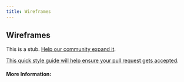 ```yaml
---
title: Wireframes
---
```


## Wireframes

This is a stub. [Help our community expand it](https://github.com/freecodecamp/guides/tree/master/src/pages/articles/user-experience-design/wireframes/index.md).

[This quick style guide will help ensure your pull request gets accepted](https://github.com/freeCodeCamp/guides/blob/master/README.md).

<!-- The article goes here, in GitHub-flavored Markdown. Feel free to add YouTube videos, images, and CodePen/JSBin embeds  -->

#### More Information:
<!-- Please add any articles you think might be helpful to read before writing the article -->


